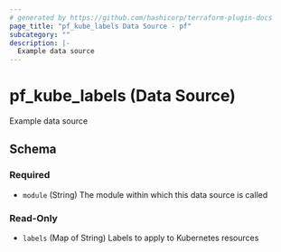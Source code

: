 ```yaml
---
# generated by https://github.com/hashicorp/terraform-plugin-docs
page_title: "pf_kube_labels Data Source - pf"
subcategory: ""
description: |-
  Example data source
---
```


# pf_kube_labels (Data Source)

Example data source



<!-- schema generated by tfplugindocs -->
## Schema

### Required

- `module` (String) The module within which this data source is called

### Read-Only

- `labels` (Map of String) Labels to apply to Kubernetes resources
